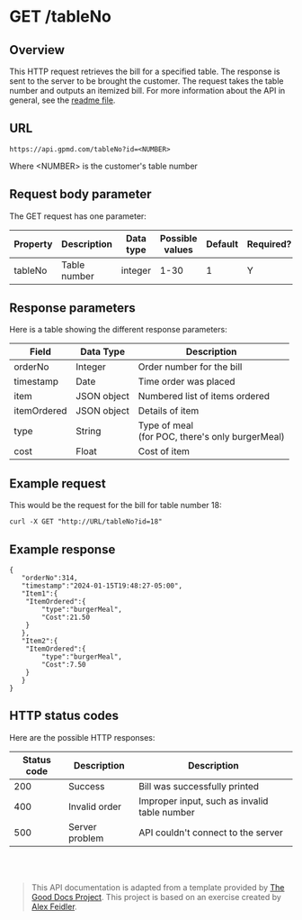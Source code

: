 # GET /tableNo

## Overview

This HTTP request retrieves the bill for a specified table. The response is sent to the server to be brought the customer. The request takes the table number and outputs an itemized bill. For more information about the API in general, see the [readme file](readme.md).

## URL
```
https://api.gpmd.com/tableNo?id=<NUMBER>
```

Where \<NUMBER> is the customer's table number

## Request body parameter

The GET request has one parameter:

| Property | Description  | Data type | Possible values | Default | Required? |
|----------|--------------|-----------|-----------------|---------|-----------|
| tableNo  | Table number | integer   | 1-30            | 1       | Y         |

## Response parameters

Here is a table showing the different response parameters:

| Field       | Data Type   | Description                                        |
|-------------|-------------|----------------------------------------------------|
| orderNo    | Integer     | Order number for the bill                          |
| timestamp   | Date        | Time order was placed                              |
| item        | JSON object | Numbered list of items ordered                                       |
| itemOrdered | JSON object | Details of item                                    |
| type        | String      | Type of meal<br>(for POC, there's only burgerMeal) |
| cost        | Float       | Cost of item                                       |

## Example request

This would be the request for the bill for table number 18:
```
curl -X GET "http://URL/tableNo?id=18"
```

## Example response

```
{
   "orderNo":314,
   "timestamp":"2024-01-15T19:48:27-05:00",
   "Item1":{
  	"ItemOrdered":{
     	"type":"burgerMeal",
     	"Cost":21.50
  	}
   },
   "Item2":{
  	"ItemOrdered":{
     	"type":"burgerMeal",
     	"Cost":7.50
  	}
   }
}
```

## HTTP status codes

Here are the possible HTTP responses:

| Status code | Description    | Description                                            |
|-------------|----------------|--------------------------------------------------------|
| 200         | Success        | Bill was successfully printed |
| 400         | Invalid order  | Improper input, such as invalid table number            |
| 500         | Server problem | API couldn't connect to the server                     |

<br>
<br>

> This API documentation is adapted from a template provided by <a href="https://thegooddocsproject.dev/">The Good Docs Project</a>. This project is based on an exercise created by <a href="https://www.linkedin.com/feed/update/urn:li:activity:6626465471241732096/">Alex Feidler</a>.
